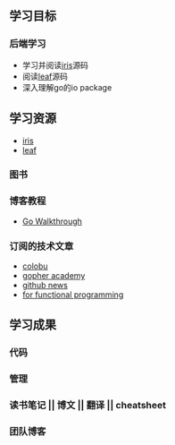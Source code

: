 ## 学习目标

### 后端学习
- 学习并阅读[iris](http://iris-go.com)源码
- 阅读[leaf](https://github.com/name5566/leaf)源码
- 深入理解go的io package

## 学习资源

- [iris](http://iris-go.com)
- [leaf](https://github.com/name5566/leaf)

### 图书

### 博客教程

- [Go Walkthrough](https://medium.com/@benbjohnson)

### 订阅的技术文章

- [colobu](http://colobu.com/atom.xml)
- [gopher academy](https://blog.gopheracademy.com/index.xml)
- [github news](https://github.com/blog/broadcasts.atom)
- [for functional programming](http://mvanier.livejournal.com/data/rss)

## 学习成果

### 代码

### 管理

### 读书笔记 || 博文 || 翻译 || cheatsheet

### 团队博客
